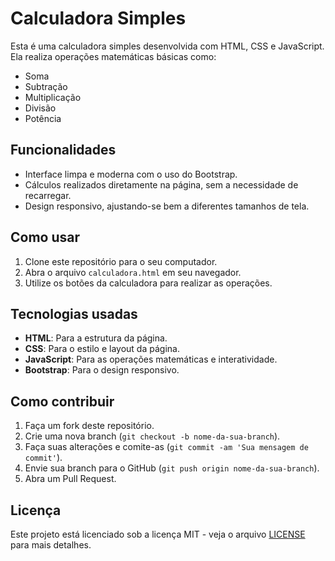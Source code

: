 # Calculadora Simples

Esta é uma calculadora simples desenvolvida com HTML, CSS e JavaScript. Ela realiza operações matemáticas básicas como:

- Soma
- Subtração
- Multiplicação
- Divisão
- Potência

## Funcionalidades

- Interface limpa e moderna com o uso do Bootstrap.
- Cálculos realizados diretamente na página, sem a necessidade de recarregar.
- Design responsivo, ajustando-se bem a diferentes tamanhos de tela.

## Como usar

1. Clone este repositório para o seu computador.
2. Abra o arquivo `calculadora.html` em seu navegador.
3. Utilize os botões da calculadora para realizar as operações.

## Tecnologias usadas

- **HTML**: Para a estrutura da página.
- **CSS**: Para o estilo e layout da página.
- **JavaScript**: Para as operações matemáticas e interatividade.
- **Bootstrap**: Para o design responsivo.

## Como contribuir

1. Faça um fork deste repositório.
2. Crie uma nova branch (`git checkout -b nome-da-sua-branch`).
3. Faça suas alterações e comite-as (`git commit -am 'Sua mensagem de commit'`).
4. Envie sua branch para o GitHub (`git push origin nome-da-sua-branch`).
5. Abra um Pull Request.

## Licença

Este projeto está licenciado sob a licença MIT - veja o arquivo [LICENSE](LICENSE) para mais detalhes.
